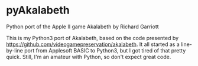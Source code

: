 # pyAkalabeth
Python port of the Apple II game Akalabeth by Richard Garriott

This is my Python3 port of Akalabeth, based on the code presented by https://github.com/videogamepreservation/akalabeth.
It all started as a line-by-line port from Applesoft BASIC to Python3, but I got tired of that pretty quick. Still, I'm an amateur with Python, so don't expect great code.
